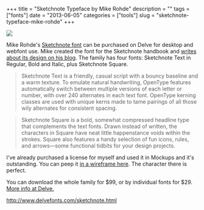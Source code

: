 +++
title = "Sketchnote Typeface by Mike Rohde"
description = ""
tags = ["fonts"]
date = "2013-06-05"
categories = ["tools"]
slug = "sketchnote-typeface-mike-rohde"
+++


<div class="tool-screenshot mb1"><a href="http://www.delvefonts.com/sketchnote.html"><img id="bluga-thumbnail-2687" class="bluga-thumbnail custom" src="//media.konigi.com/bluga/
wt522fb4720ef9f_custom.jpg"/></a></div><p>Mike Rohde's <a href="http://www.delvefonts.com/sketchnote.html">Sketchnote font</a> can be purchased on Delve for desktop and webfont use. Mike created the font for the Sketchnote handbook and <a href="http://rohdesign.com/weblog/2013/5/29/the-sketchnote-typeface.html">writes about its design on his blog</a>. The family has four fonts: Sketchnote Text in Reg­ular, Bold and Italic, plus Sketchnote Square.</p>

<p><blockquote>Sketchnote Text is a friendly, casual script with a bouncy baseline and a warm texture. To emulate natural hand­writing, OpenType features auto­matically switch be­tween multiple versions of each letter or number, with over 240 alter­nates in each text font. OpenType kerning classes are used with unique kerns made to tame pairings of all those wily alter­nates for con­sistent spacing.</blockquote></p>

<p><blockquote>Sketchnote Square is a bold, somewhat com­pressed head­line type that complements the text fonts. Drawn in­stead of written, the characters in Square have neat little hap­pen­stance voids within the strokes. Square also fea­tures a handy selection of fun icons, rules, and arrows—some functional tidbits for your design projects.</blockquote></p>

<p>I've already purchased a license for myself and used it in Mockups and it's outstanding. You can peep it <a href="http://f.cl.ly/items/1q310l1o280X110o1Q40/Sketchnote_Font.png" class="group">in a wireframe here</a>. The character there is perfect.</p>

<p>You can download the whole family for $99, or by individual fonts for $29. <a href="http://www.delvefonts.com/sketchnote.html">More info at Delve.</a></p>

  
<p><a href="http://www.delvefonts.com/sketchnote.html">http://www.delvefonts.com/sketchnote.html</a></p>
      
